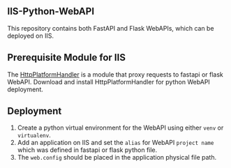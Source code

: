 ## IIS-Python-WebAPI
This repository contains both FastAPI and Flask WebAPIs, which can be deployed on IIS.

## Prerequisite Module for IIS
The <a href="https://www.iis.net/downloads/microsoft/httpplatformhandler" title="https://www.iis.net/downloads/microsoft/httpplatformhandler" target="_blank">HttpPlatformHandler</a>
is a module that proxy requests to fastapi or flask WebAPI.
Download and install HttpPlatformHandler for python WebAPI deployment.

## Deployment
1. Create a python virtual environment for the WebAPI using either `venv` or `virtualenv`.
2. Add an application on IIS and set the `alias` for WebAPI `project name` which was defined in fastapi or flask python file.
3. The `web.config` should be placed in the application physical file path.
